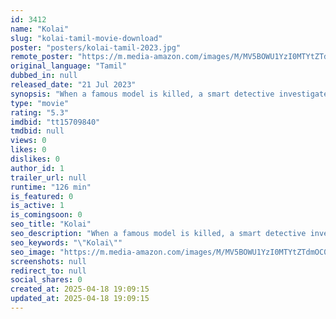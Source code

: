 ```yaml
---
id: 3412
name: "Kolai"
slug: "kolai-tamil-movie-download"
poster: "posters/kolai-tamil-2023.jpg"
remote_poster: "https://m.media-amazon.com/images/M/MV5BOWU1YzI0MTYtZTdmOC00NjBmLWFhYjMtZDU2NDM2YWU5NzE3XkEyXkFqcGc@._V1_SX300.jpg"
original_language: "Tamil"
dubbed_in: null
released_date: "21 Jul 2023"
synopsis: "When a famous model is killed, a smart detective investigates after realizing the incident seems to be a mystery."
type: "movie"
rating: "5.3"
imdbid: "tt15709840"
tmdbid: null
views: 0
likes: 0
dislikes: 0
author_id: 1
trailer_url: null
runtime: "126 min"
is_featured: 0
is_active: 1
is_comingsoon: 0
seo_title: "Kolai"
seo_description: "When a famous model is killed, a smart detective investigates after realizing the incident seems to be a mystery."
seo_keywords: "\"Kolai\""
seo_image: "https://m.media-amazon.com/images/M/MV5BOWU1YzI0MTYtZTdmOC00NjBmLWFhYjMtZDU2NDM2YWU5NzE3XkEyXkFqcGc@._V1_SX300.jpg"
screenshots: null
redirect_to: null
social_shares: 0
created_at: 2025-04-18 19:09:15
updated_at: 2025-04-18 19:09:15
---
```


